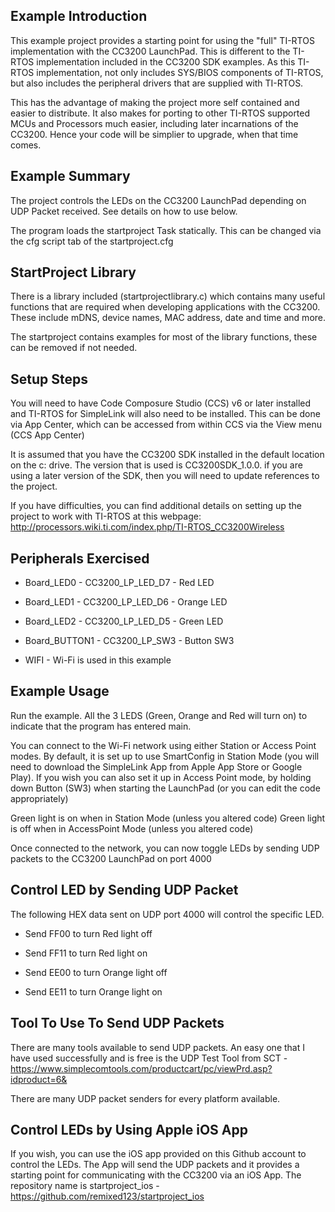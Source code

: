 Example Introduction
--------------------
This example project provides a starting point for using the "full" TI-RTOS 
implementation with the CC3200 LaunchPad. This is different to the TI-RTOS 
implementation included in the CC3200 SDK examples. As this TI-RTOS 
implementation, not only includes SYS/BIOS components of TI-RTOS, but also 
includes the peripheral drivers that are supplied with TI-RTOS.

This has the advantage of making the project more self contained and easier to
distribute. It also makes for porting to other TI-RTOS supported MCUs and 
Processors much easier, including later incarnations of the CC3200. Hence
your code will be simplier to upgrade, when that time comes.

Example Summary
---------------

The project controls the LEDs on the CC3200 LaunchPad depending on UDP Packet 
received. See details on how to use below.

The program loads the startproject Task statically. This can be changed via the
cfg script tab of the startproject.cfg

StartProject Library
-------------------

There is a library included (startprojectlibrary.c) which contains many useful functions 
that are required when developing applications with the CC3200. These include mDNS, 
device names, MAC address, date and time and more.

The startproject contains examples for most of the library functions, these can be removed
if not needed. 

Setup Steps
-----------

You will need to have Code Composure Studio (CCS) v6 or later installed and 
TI-RTOS for SimpleLink will also need to be installed. This can be done via 
App Center, which can be accessed from within CCS via the View menu (CCS App
Center)

It is assumed that you have the CC3200 SDK installed in the default location on
the c: drive. The version that is used is CC3200SDK_1.0.0. if you are using a
later version of the SDK, then you will need to update references to the project.

If you have difficulties, you can find additional details on setting up the 
project to work with TI-RTOS at this webpage:
http://processors.wiki.ti.com/index.php/TI-RTOS_CC3200Wireless

Peripherals Exercised
---------------------
* Board_LED0 - CC3200_LP_LED_D7 - Red LED
* Board_LED1 - CC3200_LP_LED_D6 - Orange LED
* Board_LED2 - CC3200_LP_LED_D5 - Green LED

* Board_BUTTON1 - CC3200_LP_SW3 - Button SW3

* WIFI - Wi-Fi is used in this example

Example Usage
-------------
Run the example. All the 3 LEDS (Green, Orange and Red will turn on) to indicate
that the program has entered main. 

You can connect to the Wi-Fi network using either Station or Access Point modes.
By default, it is set up to use SmartConfig in Station Mode (you will need to 
download the SimpleLink App from Apple App Store or Google Play). If you wish you
can also set it up in Access Point mode, by holding down Button (SW3) when starting
the LaunchPad (or you can edit the code appropriately)

Green light is on when in Station Mode (unless you altered code)
Green light is off when in AccessPoint Mode (unless you altered code)

Once connected to the network, you can now toggle LEDs by sending UDP packets to 
the CC3200 LaunchPad on port 4000

Control LED by Sending UDP Packet
--------------------------------

The following HEX data sent on UDP port 4000 will control the specific LED.

* Send FF00 to turn Red light off
* Send FF11 to turn Red light on

* Send EE00 to turn Orange light off
* Send EE11 to turn Orange light on

Tool To Use To Send UDP Packets
-------------------------------

There are many tools available to send UDP packets. An easy one that I have 
used successfully and is free is the UDP Test Tool from SCT - 
https://www.simplecomtools.com/productcart/pc/viewPrd.asp?idproduct=6& 

There are many UDP packet senders for every platform available.

Control LEDs by Using Apple iOS App
-----------------------------------

If you wish, you can use the iOS app provided on this Github account to control the LEDs. 
The App will send the UDP packets and it provides a starting point for communicating with the 
CC3200 via an iOS App. The repository name is startproject_ios - https://github.com/remixed123/startproject_ios

